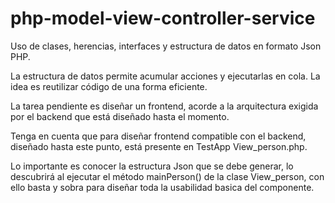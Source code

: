 # php-model-view-controller-service
Uso de clases, herencias, interfaces y estructura de datos en formato Json PHP.

La estructura de datos permite acumular acciones y ejecutarlas en cola.
La idea es reutilizar código de una forma eficiente.

La tarea pendiente es diseñar un frontend, acorde a la arquitectura exigida por el
backend que está diseñado hasta el momento.

Tenga en cuenta que para diseñar frontend compatible con el backend, diseñado hasta este punto, 
está presente en TestApp View_person.php.

Lo importante es conocer la estructura Json que se debe generar, lo descubrirá al ejecutar el 
método mainPerson() de la clase View_person, con ello basta y sobra para diseñar toda la usabilidad
basica del componente.
